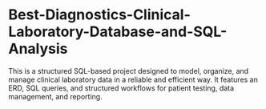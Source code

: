 # Best-Diagnostics-Clinical-Laboratory-Database-and-SQL-Analysis
This is a structured SQL-based project designed to model, organize, and manage clinical laboratory data in a reliable and efficient way. It features an ERD, SQL queries, and structured workflows for patient testing, data management, and reporting.
